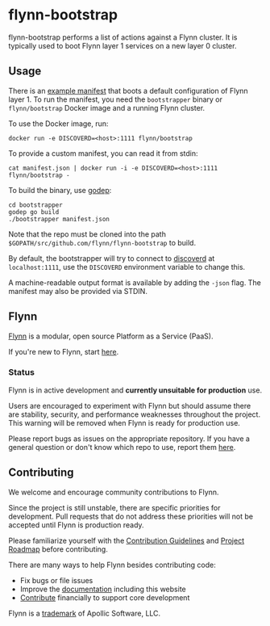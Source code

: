 # flynn-bootstrap

flynn-bootstrap performs a list of actions against a Flynn cluster. It is
typically used to boot Flynn layer 1 services on a new layer 0 cluster.

## Usage

There is an [example manifest](bootstrapper/manifest.json) that boots a default
configuration of Flynn layer 1. To run the manifest, you need the `bootstrapper`
binary or `flynn/bootstrap` Docker image and a running Flynn cluster.

To use the Docker image, run:

```text
docker run -e DISCOVERD=<host>:1111 flynn/bootstrap
```

To provide a custom manifest, you can read it from stdin:

```text
cat manifest.json | docker run -i -e DISCOVERD=<host>:1111 flynn/bootstrap -
```

To build the binary, use [godep](https://github.com/tools/godep):

```text
cd bootstrapper
godep go build
./bootstrapper manifest.json
```

Note that the repo must be cloned into the path
`$GOPATH/src/github.com/flynn/flynn-bootstrap` to build.

By default, the bootstrapper will try to connect to
[discoverd](https://github.com/flynn/discoverd) at `localhost:1111`, use the
`DISCOVERD` environment variable to change this.

A machine-readable output format is available by adding the `-json` flag. The
manifest may also be provided via STDIN.

## Flynn

[Flynn](https://flynn.io) is a modular, open source Platform as a Service (PaaS).

If you're new to Flynn, start [here](https://github.com/flynn/flynn).

### Status

Flynn is in active development and **currently unsuitable for production** use.

Users are encouraged to experiment with Flynn but should assume there are stability, security, and performance weaknesses throughout the project. This warning will be removed when Flynn is ready for production use.

Please report bugs as issues on the appropriate repository. If you have a general question or don't know which repo to use, report them [here](https://github.com/flynn/flynn/issues).

## Contributing

We welcome and encourage community contributions to Flynn.

Since the project is still unstable, there are specific priorities for development. Pull requests that do not address these priorities will not be accepted until Flynn is production ready.

Please familiarize yourself with the [Contribution Guidelines](https://flynn.io/docs/contributing) and [Project Roadmap](https://flynn.io/docs/roadmap) before contributing.

There are many ways to help Flynn besides contributing code:

 - Fix bugs or file issues
 - Improve the [documentation](https://github.com/flynn/flynn.io) including this website
 - [Contribute](https://flynn.io/#sponsor) financially to support core development

Flynn is a [trademark](https://flynn.io/docs/trademark-guidelines) of Apollic Software, LLC.
